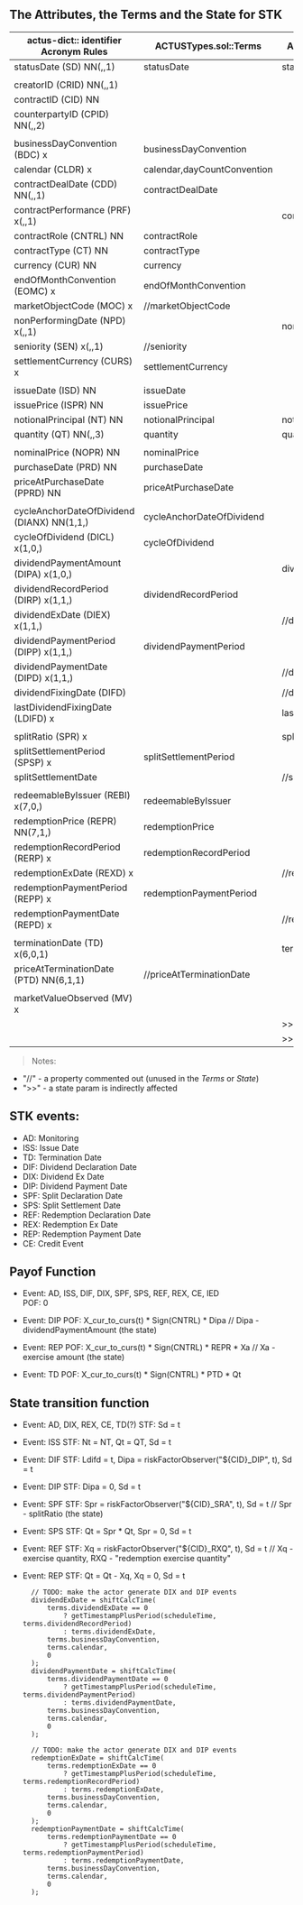 ## The Attributes, the Terms and the State for STK

actus-dict:: identifier    Acronym  Rules     | ACTUSTypes.sol::Terms       | ACTUSTypes.sol::State
----------------------------------------------|-----------------------------|--------------------------
statusDate                 (SD)      NN(,,1)  | statusDate                  | statusDate
                                              |                             |
creatorID                  (CRID)    NN(,,1)  |                             |
contractID                 (CID)     NN       |                             |
counterpartyID             (CPID)    NN(,,2)  |                             |
                                              |                             |
businessDayConvention      (BDC)     x        | businessDayConvention       |
calendar                   (CLDR)    x        | calendar,dayCountConvention |
contractDealDate           (CDD)     NN(,,1)  | contractDealDate            |
contractPerformance        (PRF)     x(,,1)   |                             | contractPerformance
contractRole               (CNTRL)   NN       | contractRole                |
contractType               (CT)      NN       | contractType                |
currency                   (CUR)     NN       | currency                    |
endOfMonthConvention       (EOMC)    x        | endOfMonthConvention        |
marketObjectCode           (MOC)     x        | //marketObjectCode          |
nonPerformingDate          (NPD)     x(,,1)   |                             | nonPerformingDate
seniority                  (SEN)     x(,,1)   | //seniority                 |
settlementCurrency         (CURS)    x        | settlementCurrency          |
                                              |                             |
issueDate                  (ISD)     NN       | issueDate                   |
issuePrice                 (ISPR)    NN       | issuePrice                  |
notionalPrincipal          (NT)      NN       | notionalPrincipal           | notionalPrincipal
quantity                   (QT)      NN(,,3)  | quantity                    | quantity
                                              |                             |
nominalPrice               (NOPR)    NN       | nominalPrice                |
purchaseDate               (PRD)     NN       | purchaseDate                |
priceAtPurchaseDate        (PPRD)    NN       | priceAtPurchaseDate         |
                                              |                             |
cycleAnchorDateOfDividend  (DIANX)   NN(1,1,) | cycleAnchorDateOfDividend   |
cycleOfDividend            (DICL)    x(1,0,)  | cycleOfDividend             |
dividendPaymentAmount      (DIPA)    x(1,0,)  |                             | dividendPaymentAmount
dividendRecordPeriod       (DIRP)    x(1,1,)  | dividendRecordPeriod        |
dividendExDate             (DIEX)    x(1,1,)  |                             | //dividendExDate
dividendPaymentPeriod      (DIPP)    x(1,1,)  | dividendPaymentPeriod       |
dividendPaymentDate        (DIPD)    x(1,1,)  |                             | //dividendPaymentDate
dividendFixingDate         (DIFD)             |                             | //dividendFixingDate
lastDividendFixingDate     (LDIFD)   x        |                             | lastDividendFixingDate
                                              |                             |
splitRatio                 (SPR)     x        |                             | splitRatio
splitSettlementPeriod      (SPSP)    x        | splitSettlementPeriod       |
splitSettlementDate                           |                             | //splitSettlementDate
                                              |                             |
redeemableByIssuer         (REBI)    x(7,0,)  | redeemableByIssuer          |
redemptionPrice            (REPR)    NN(7,1,) | redemptionPrice             |
redemptionRecordPeriod     (RERP)    x        | redemptionRecordPeriod      |
redemptionExDate           (REXD)    x        |                             | //redemptionExDate
redemptionPaymentPeriod    (REPP)    x        | redemptionPaymentPeriod     |
redemptionPaymentDate      (REPD)    x        |                             | //redemptionPaymentDate
                                              |                             |
terminationDate            (TD)      x(6,0,1) |                             | terminationDate
priceAtTerminationDate     (PTD)     NN(6,1,1)| //priceAtTerminationDate    |
                                              |                             |
marketValueObserved        (MV)      x        |                             |
                                              |                             | >>exerciseAmount
                                              |                             | >>exerciseQuantity
> Notes:
* "//" - a property commented out (unused in the _Terms_ or _State_)
* ">>" - a state param is indirectly affected

##  STK events:
  - AD: Monitoring
  - ISS: Issue Date
  - TD: Termination Date
  - DIF: Dividend Declaration Date
  - DIX: Dividend Ex Date
  - DIP: Dividend Payment Date
  - SPF: Split Declaration Date
  - SPS: Split Settlement Date
  - REF: Redemption Declaration Date
  - REX: Redemption Ex Date
  - REP: Redemption Payment Date
  - CE: Credit Event

## Payof Function
- Event: AD, ISS, DIF, DIX, SPF, SPS, REF, REX, CE, IED   
  POF: 0

- Event: DIP
  POF: X_cur_to_curs(t) * Sign(CNTRL) * Dipa
  // Dipa - dividendPaymentAmount (the state)

- Event: REP
  POF: X_cur_to_curs(t) * Sign(CNTRL) * REPR * Xa
  // Xa - exercise amount (the state)

- Event: TD
  POF: X_cur_to_curs(t) * Sign(CNTRL) * PTD * Qt

## State transition function
- Event: AD, DIX, REX, CE, TD(?)
  STF: Sd = t

- Event: ISS
  STF: Nt = NT, Qt = QT, Sd = t

- Event: DIF
  STF: Ldifd = t, Dipa = riskFactorObserver("${CID}_DIP", t), Sd = t

- Event: DIP
  STF: Dipa = 0, Sd = t

- Event: SPF
  STF: Spr = riskFactorObserver("${CID}_SRA", t), Sd = t
  // Spr - splitRatio (the state)

- Event: SPS
  STF: Qt = Spr * Qt, Spr = 0, Sd = t

- Event: REF
  STF: Xq = riskFactorObserver("${CID}_RXQ", t), Sd = t
   // Xq - exercise quantity, RXQ - "redemption exercise quantity"

- Event: REP
  STF: Qt = Qt - Xq, Xq = 0, Sd = t



        // TODO: make the actor generate DIX and DIP events
        dividendExDate = shiftCalcTime(
            terms.dividendExDate == 0
                ? getTimestampPlusPeriod(scheduleTime, terms.dividendRecordPeriod)
                : terms.dividendExDate,
            terms.businessDayConvention,
            terms.calendar,
            0
        );
        dividendPaymentDate = shiftCalcTime(
            terms.dividendPaymentDate == 0
                ? getTimestampPlusPeriod(scheduleTime, terms.dividendPaymentPeriod)
                : terms.dividendPaymentDate,
            terms.businessDayConvention,
            terms.calendar,
            0
        );

        // TODO: make the actor generate DIX and DIP events
        redemptionExDate = shiftCalcTime(
            terms.redemptionExDate == 0
                ? getTimestampPlusPeriod(scheduleTime, terms.redemptionRecordPeriod)
                : terms.redemptionExDate,
            terms.businessDayConvention,
            terms.calendar,
            0
        );
        redemptionPaymentDate = shiftCalcTime(
            terms.redemptionPaymentDate == 0
                ? getTimestampPlusPeriod(scheduleTime, terms.redemptionPaymentPeriod)
                : terms.redemptionPaymentDate,
            terms.businessDayConvention,
            terms.calendar,
            0
        );
